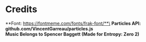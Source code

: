 # Credits
**Font: https://fontmeme.com/fonts/frak-font/**\
**Particles API: github.com/VincentGarreau/particles.js**\
**Music Belongs to Spencer Baggett (Made for Entropy: Zero 2)**
